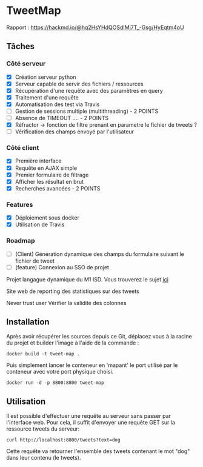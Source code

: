 # TweetMap

Rapport : https://hackmd.io/@hq2HsYHdQOSdIMj7T_-Gsg/HyEqtm4oU

## Tâches 
### Côté serveur
- [x] Création serveur python 
- [x] Serveur capable de servir des fichiers / ressources
- [x] Récupération d'une requête avec des paramètres en query
- [x] Traitement d'une requête
- [x] Automatisation des test via Travis
- [ ] Gestion de sessions multiple (multithreading) - 2 POINTS
- [ ] Absence de TIMEOUT .... - 2 POINTS
- [x] Réfractor -> fonction de filtre prenant en parametre le fichier de tweets ?
- [ ] Vérification des champs envoyé par l'utilisateur 

### Côté client 
- [x] Première interface
- [x] Requête en AJAX simple
- [x] Premier formulaire de filtrage
- [x] Afficher les résultat en brut
- [x] Recherches avancées - 2 POINTS
### Features
- [x] Déploiement sous docker
- [x] Utilisation de Travis 
### Roadmap
- [ ] (Client) Génération dynamique des champs du formulaire suivant le fichier de tweet
- [ ] (feature) Connexion au SSO de projet 

Projet langague dynamique du M1 ISD. Vous trouverez le sujet [ici](https://lri.fr/~kn)

Site web de reporting des statistiques sur des tweets

Never trust user
Vérifier la validite des colonnes

## Installation
Après avoir récupérer les sources depuis ce Git, déplacez vous à la racine du projet et builder l'image à l'aide de la commande :
```
docker build -t tweet-map .
```
Puis simplement lancer le conteneur en 'mapant' le port utilisé par le conteneur avec votre port physique choisi.
```
docker run -d -p 8800:8800 tweet-map 
``` 
## Utilisation
Il est possible d'effectuer une requête au serveur sans passer par l'interface web.
Pour cela, il suffit d'envoyer une requête GET sur la ressource tweets du serveur:

```
curl http://localhost:8800/tweets?text=dog
```

Cette requête va retourner l'ensemble des tweets contenant le mot "dog" dans leur contenu (le tweets). 
